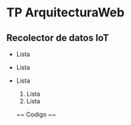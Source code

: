 # TP ArquitecturaWeb
## Recolector de datos IoT

* Lista
* Lista
* Lista
   1. Lista
   2. Lista


   ~~
   Codigo
   ~~

